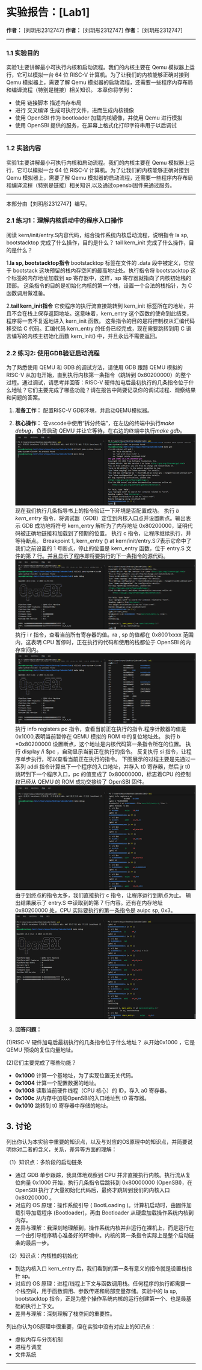 # 实验报告：[Lab1]

**作者：** [刘玥彤2312747]
**作者：** [刘玥彤2312747]
**作者：** [刘玥彤2312747]

---


### 1.1 实验目的

实验1主要讲解最小可执行内核和启动流程。我们的内核主要在 Qemu 模拟器上运行，它可以模拟一台 64 位 RISC-V 计算机。为了让我们的内核能够正确对接到 Qemu 模拟器上，需要了解 Qemu 模拟器的启动流程，还需要一些程序内存布局和编译流程（特别是链接）相关知识。
本章你将学到：
- 使用 链接脚本 描述内存布局
- 进行 交叉编译 生成可执行文件，进而生成内核镜像
- 使用 OpenSBI 作为 bootloader 加载内核镜像，并使用 Qemu 进行模拟
- 使用 OpenSBI 提供的服务，在屏幕上格式化打印字符串用于以后调试
  
---

### 1.2 实验内容

实验1主要讲解最小可执行内核和启动流程。我们的内核主要在 Qemu 模拟器上运行，它可以模拟一台 64 位 RISC-V 计算机。为了让我们的内核能够正确对接到 Qemu 模拟器上，需要了解 Qemu 模拟器的启动流程，还需要一些程序内存布局和编译流程（特别是链接）相关知识,以及通过opensbi固件来通过服务。

---

本部分由【刘玥彤2312747】编写。
### 2.1 练习1：理解内核启动中的程序入口操作

阅读 kern/init/entry.S内容代码，结合操作系统内核启动流程，说明指令 la sp, bootstacktop 完成了什么操作，目的是什么？ tail kern_init 完成了什么操作，目的是什么？

1.**la sp, bootstacktop指令**
bootstacktop 标签在文件的 .data 段中被定义，它位于 bootstack 这块预留的栈内存空间的最高地址处。执行指令将 bootstacktop 这个标签的内存地址加载到 sp 寄存器中，这样，sp 寄存器就指向了内核初始栈的顶部。
这条指令的目的是初始化内核的第一个栈，设置一个合法的栈指针，为 C 函数调用做准备。

2.**tail kern_init指令**
它使程序的执行流直接跳转到 kern_init 标签所在的地址，并且不会在栈上保存返回地址。这意味着，kern_entry 这个函数的使命到此结束，程序将一去不复返地进入 kern_init 函数。
这条指令的目的是将控制权从汇编代码移交给 C 代码。汇编代码 kern_entry 的任务已经完成，现在需要跳转到用 C 语言编写的内核主初始化函数 kern_init() 中，并且永远不需要返回。


### 2.2 练习2: 使用GDB验证启动流程

为了熟悉使用 QEMU 和 GDB 的调试方法，请使用 GDB 跟踪 QEMU 模拟的 RISC-V 从加电开始，直到执行内核第一条指令（跳转到 0x80200000）的整个过程。通过调试，请思考并回答：RISC-V 硬件加电后最初执行的几条指令位于什么地址？它们主要完成了哪些功能？请在报告中简要记录你的调试过程、观察结果和问题的答案。

1.  **准备工作：** 
   配置RISC-V GDB环境，并启动QEMU模拟器。

2.  **核心操作：** 
   在vscode中使用“拆分终端”，在左边的终端中执行*make debug*，负责启动 QEMU 并让它等待，在右边的终端中执行*make gdb*。
   ![替代文本](images/启动.png "可选标题")
   现在我们执行几条指导书上的指令验证一下环境是否配置成功。
   执行 *b kern_entry* 指令，将调试器（GDB）定位到内核入口点并设置断点。输出表示 GDB 成功地将符号 kern_entry 解析为了内存地址 0x80200000，证明代码被正确地链接和加载到了预期的位置。
   执行 c 指令，让程序继续执行，并等待断点。
   Breakpoint 1, kern_entry () at kern/init/entry.S:7表示它命中了我们之前设置的 1 号断点，停止的位置是 kern_entry 函数，位于 entry.S 文件的第 7 行。并且显示了程序即将要执行的下一条指令的源代码。
   ![替代文本](images/entry.png "可选标题")
   执行 i r 指令，查看当前所有寄存器的值。ra , sp 的值都在 0x8001xxxx 范围内，这表明 CPU 暂停时，正在执行的代码和使用的栈都位于 OpenSBI 的内存空间内。
   ![替代文本](images/ir.png "可选标题")
   执行 info registers pc 指令，查看当前正在执行的指令.程序计数器的值是 0x1000,表明当前暂停在 QEMU 模拟的 ROM 中的复位地址处。
   执行 b *0x80200000 设置断点，这个地址是内核代码第一条指令所在的位置。
   执行 display /i $pc ，自动显示当前正在执行的指令。
   反复执行 si 指令，让程序单步执行，可以查看当前正在执行的指令。
   下图展示的过程主要是先通过一系列 addi 指令计算出下一个程序的入口地址，并存入 t0 寄存器，然后 jr t0 跳转到下一个程序入口，pc 的值变成了 0x80000000，标志着CPU 的控制权已经从 QEMU 的 ROM 成功交接给了 OpenSBI 固件。
   ![替代文本](images/info.png "可选标题")
   由于到终点的指令太多，我们直接执行 c 指令，让程序运行到断点为止。
   输出结果展示了 entry.S 中读取到的第 7 行内容。还有在内存地址 0x80200000 处，CPU 实际要执行的第一条指令是 auipc sp, 0x3。
   ![替代文本](images/c.png "可选标题")
   
   3. **回答问题：**
   
   (1)RISC-V 硬件加电后最初执行的几条指令位于什么地址？
   从开始0x1000 ，它是QEMU 预设的复位向量地址。

   (2)它们主要完成了哪些功能？
   - **0x1000** 计算一个基地址，为了实现位置无关代码。
   - **0x1004** 计算一个配置数据的地址。
   - **0x1008** 读取当前硬件线程（CPU 核心）的 ID，存入 a0 寄存器。
   - **0x100c** 从内存中加载OpenSBI的入口地址到 t0 寄存器。
   - **0x1010** 跳转到 t0 寄存器中存储的地址。


## 3. 讨论

列出你认为本实验中重要的知识点，以及与对应的OS原理中的知识点，并简要说明你对二者的含义，关系，差异等方面的理解：

（1）知识点：多阶段的启动链条
- 通过 GDB 单步跟踪，我具体地观察到 CPU 并非直接执行内核。执行流从复位向量 0x1000 开始，执行几条指令后跳转到 0x80000000 (OpenSBI)，在 OpenSBI 执行了大量初始化代码后，最终才跳转到我们的内核入口 0x80200000 。
- 对应的 OS 原理：操作系统引导 ( BootLoading )。计算机启动时，由固件加载引导加载程序 (Bootloader)，再由 Bootloader 从硬盘加载操作系统内核到内存。
- 差异与理解：我深刻地理解到，操作系统内核并非运行在裸机上，而是运行在一个由引导程序精心准备好的环境中。内核的第一条指令实际上是整个启动链条的最后一步。

（2）知识点：内核栈的初始化
- 到达内核入口 kern_entry 后，我们看到的第一条有意义的指令就是设置栈指针 sp。
- 对应的 OS 原理：进程/线程上下文与函数调用栈。任何程序的执行都需要一个栈空间，用于函数调用、参数传递和局部变量存储。实验中的 la sp, bootstacktop 指令，正是为整个操作系统内核的运行创建第一个、也是最基础的执行上下文。
- 差异与理解：深刻理解了栈空间的重要性。

列出你认为OS原理中很重要，但在实验中没有对应上的知识点：
- 虚拟内存与分页机制
- 进程与调度
- 文件系统

---
